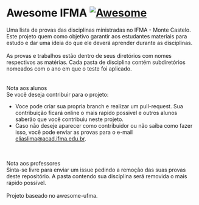 
# Awesome IFMA [![Awesome](https://awesome.re/badge.svg)](https://awesome.re)



Uma lista de provas das disciplinas ministradas no IFMA - Monte Castelo.
</br>
Este projeto quem como objetivo garantir aos estudantes materiais para estudo e dar uma ideia do que ele deverá aprender durante as disciplinas.
</br>
</br>
As provas e trabalhos estão dentro de seus diretórios com nomes respectivos as matérias. Cada pasta de disciplina contém subdiretórios nomeados com o ano em que o teste foi aplicado.</br>
</br>
</br>
Nota aos alunos</br>
Se você deseja contribuir para o projeto:
 - Voce pode criar sua propria branch e realizar um pull-request. Sua contribuição ficará online o mais rapido possivel e outros alunos saberão que você contribuiu neste projeto.
 - Caso não deseje aparecer como contribuidor ou não saiba como fazer isso, você pode enviar as provas para o e-mail eliaslima@acad.ifma.edu.br.
</br>
</br>
Nota aos professores</br>
Sinta-se livre para enviar um issue pedindo a remoção das suas provas deste repositório. A pasta contendo sua disciplina será removida o mais rápido possível.
</br>
</br>
Projeto baseado no awesome-ufma.

